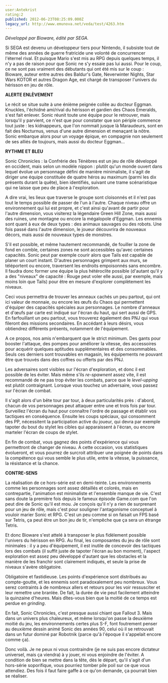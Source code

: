 ```yaml
---
user:Antekrist
rating:2
published: 2012-06-23T08:25:09.000Z
legacy_url: http://www.emunova.net/veda/test/4263.htm
---
```

_Développé par Bioware, édité par SEGA._  

  

Si SEGA est devenu un développeur tiers pour Nintendo, il subsiste tout de même des années de guerre fratricide une volonté de concurrencer l'éternel rival. Et puisque Mario s'est mis au RPG depuis quelques temps, il n'y a pas de raison pour que Sonic ne s'y essaie pas lui aussi. Pour le coup, ce ne sont pas vraiment des débutants qui ont été mis sur le coup : Bioware, auteur entre autres des Baldur's Gate, Neverwinter Nights, Star Wars KOTOR et autres Dragon Age, est chargé de transposer l'univers du hérisson en jeu de rôle.  

  

**ALERTE ENLÈVEMENT**  

Le récit se situe suite à une énième peignée collée au docteur Eggman. Knuckles, l'échidné ami/rival du hérisson et gardien des Chaos Emeralds, s'est fait enlever. Sonic réunit toute une équipe pour le retrouver, mais lorsqu'il y parvient, ce n'est que pour constater que son périple commence tout juste : les kidnappeurs, que l'on nommait jusque là Maraudeurs, sont en fait des Nocturnus, venus d'une autre dimension et menaçant la nôtre. Sonic embarque alors pour un voyage épique, en compagnie non seulement de ses alliés de toujours, mais aussi du docteur Eggman...  

  

**RYTHME ET BLEU**  

Sonic Chronicles : la Confrérie des Ténèbres est un jeu de rôle développé en occident, mais selon un modèle nippon : plutôt qu'un monde ouvert dans lequel évolue un personnage défini de manière minimaliste, il s'agit de diriger une équipe constituée de quatre héros au maximum (parmi les dix présents durant la quête), bien identifiés, suivant une trame scénaristique qui ne laisse que peu de place à l'exploration.  

A dire vrai, les lieux que traverse le groupe sont cloisonnés et il n'est pas tout le temps possible de passer de l'un à l'autre. Chaque niveau offre un environnement qui lui est propre, et c'est ainsi qu'avant de partir pour l'autre dimension, vous visiterez la légendaire Green Hill Zone, mais aussi des ruines, une montagne ou encore la mégalopole d'Eggman. Les ennemis sont quant à eux de deux types : des animaux sauvages ou des robots. Une fois passé dans l'autre dimension, le joueur découvrira de nouveaux décors, mais aussi de nouveaux types de monstres.  

S'il est possible, et même hautement recommandé, de fouiller la zone de fond en comble, certaines zones ne sont accessibles qu'avec certaines capacités. Sonic peut par exemple courir alors que Tails est capable de planer un court instant. D'autres personnages grimpent aux murs, se téléportent ou encore, traversent les endroits empoisonnés sans encombre. Il faudra donc former une équipe la plus hétéroclite possible (d'autant qu'il y a des "niveaux" de capacité : Rouge peut voler elle aussi, par exemple, mais moins loin que Tails) pour être en mesure d'explorer complètement les niveaux.  

Ceci vous permettra de trouver les anneaux cachés un peu partout, qui ont ici valeur de monnaie, ou encore les œufs du Chaos qui permettent d'équiper des capacités spéciales aux personnages. Le nombre d'anneaux et d'œufs par carte est indiqué sur l'écran du haut, qui sert aussi de GPS. En farfouillant un peu partout, vous trouverez également des PNJ qui vous fileront des missions secondaires. En accédant à leurs désirs, vous obtiendrez différents présents, notamment de l'équipement.  

A ce propos, nos amis n'embarquent que le strict minimum. Des gants pour booster l'attaque, des pompes pour améliorer la vitesse, des accessoires pour acquérir quelques aptitudes supplémentaires et des consommables. Seuls ces derniers sont trouvables en magasin, les équipements ne pouvant être que trouvés dans des coffres ou offerts par des PNJ.  

  

Les adversaires sont visibles sur l'écran d'exploration, et donc il est possible de les éviter. Mais même s'ils _re-spawnent_ assez vite, il est recommandé de ne pas trop éviter les combats, parce que le _level-upping_ est plutôt contraignant. Lorsque vous touchez un adversaire, vous passez sur l'écran de combat.  

Il s'agit alors d'un bête tour par tour, à deux particularités près : d'abord, chacun de vos personnages peut attaquer entre une et trois fois par tour. Surveillez l'écran du haut pour connaître l'ordre de passage et établir vos tactiques en conséquence. Ensuite les coups spéciaux, qui consomment des PP, nécessitent la participation active du joueur, qui devra par exemple tapoter du bout du stylet les cibles qui apparaissent à l'écran, ou encore marteler l'écran de coups de stylet.  

En fin de combat, vous gagnez des points d'expérience qui vous permettront de changer de niveau. A cette occasion, vos statistiques évolueront, et vous pourrez de surcroit attribuer une poignée de points dans la compétence qui vous semble le plus utile, entre la vitesse, la puissance, la résistance et la chance.  

  

**CONTRE-SENS**  

La réalisation de ce hors-série est en demi-teinte. Les environnements comme les personnages sont assez détaillés et colorés, mais en contrepartie, l'animation est minimaliste et l'ensemble manque de vie. C'est sans doute la première fois depuis le fameux épisode Game.com que l'on peut dire de Sonic qu'il est mou. Je conçois qu'il n'y a rien de surprenant pour un jeu de rôle, mais c'est pour souligner l'antagonisme conceptuel à vouloir marier Sonic et RPG. C'est un peu comme si on faisait un FPS basé sur Tetris, ça peut être un bon jeu de tir, n'empêche que ça sera un étrange Tetris.  

Et donc Bioware s'est attelé à transposer le plus fidèlement possible l'univers du hérisson en RPG. Au final, les composantes du jeu de rôle sont minimales : il y a peu d'équipement, il est inutile de concevoir des tactiques lors des combats (il suffit juste de tapoter l'écran au bon moment), l'aspect exploration est assez peu développé d'autant que les obstacles et la manière de les franchir sont clairement indiqués, et seule la prise de niveaux s'avère obligatoire.  

Obligatoire et fastidieuse. Les points d'expérience sont distribués au compte-goutte, et les ennemis sont paradoxalement peu nombreux. Vous serez contraints à de nombreux allers et retours pour les voir ressusciter et leur remettre une branlée. De fait, la durée de vie peut facilement atteindre la quinzaine d'heures. Mais dîtes-vous bien que la moitié de ce temps est perdue en _grinding_.  

En fait, Sonic Chronicles, c'est presque aussi chiant que Fallout 3\. Mais dans un univers plus chaleureux, et même lorsqu'on passe la deuxième moitié du jeu, les environnements certes plus S-F, font foutrement penser au deuxième dessin animé Sonic des années 90, celui où il se retrouvait dans un futur dominé par Robotnik (parce qu'à l'époque il s'appelait encore comme ça).  

Donc voilà. Je ne peux ni vous contraindre (je ne suis pas encore dictateur universel, mais ça viendra) à y jouer, ni vous enjoindre de l'éviter. A condition de bien se mettre dans la tête, dès le départ, qu'il s'agit d'un hors-série soporifique, vous pourriez tomber pile poil sur ce que vous attendiez. Des fois il faut faire gaffe à ce qu'on demande, ça pourrait bien se réaliser.